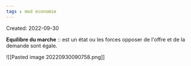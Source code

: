 ```yaml
---
tags : mod economie
---
```

Created: 2022-09-30

**Equilibre du marche** :: est un état ou les forces opposer de l'offre et de la demande sont égale.
<!--SR:!2023-10-29,52,230-->

![[Pasted image 20220930090758.png]]